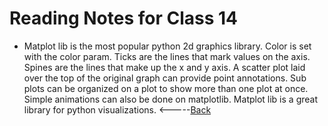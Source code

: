 # Reading Notes for Class 14
* Matplot lib is the most popular python 2d graphics library. Color is set with the color param. Ticks are the lines that mark values on the axis. Spines are the lines that make up the x and y axis. A scatter plot laid over the top of the original graph can provide point annotations. Sub plots can be organized on a plot to show more than one plot at once. Simple animations can also be done on matplotlib. Matplot lib is a great library for python visualizations.
<-----[Back](../README.md)